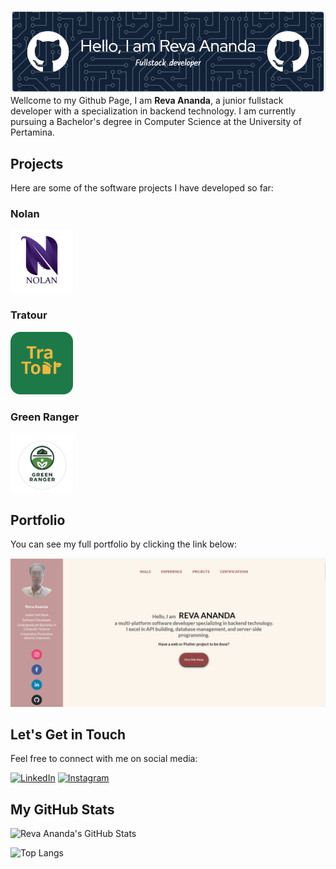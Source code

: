 ![Header](https://github.com/AnandaReva/AnandaReva/blob/main/assets/images/github-header-image.png)
Wellcome to my Github Page, I am **Reva Ananda**, a junior fullstack developer with a specialization in backend technology. I am currently pursuing a Bachelor's degree in Computer Science at the University of Pertamina.

## Projects
Here are some of the software projects I have developed so far:

### Nolan
<img src="https://github.com/AnandaReva/AnandaReva/blob/main/assets/images/Nolan_logo.png" alt="Nolan Logo" width="100">

### Tratour
<img src="https://github.com/AnandaReva/AnandaReva/blob/main/assets/images/Tratour_logo.png" alt="Tratour Logo" width="100">

### Green Ranger
<img src="https://github.com/AnandaReva/AnandaReva/blob/main/assets/images/Green_Ranger_logo.png" alt="Green Ranger Logo" width="100">

## Portfolio

You can see my full portfolio by clicking the link below:

[![Portfolio](https://github.com/AnandaReva/AnandaReva/blob/main/assets/images/web_image.png)](https://revaananda.000webhostapp.com/)

## Let's Get in Touch

Feel free to connect with me on social media:

[![LinkedIn](https://img.shields.io/badge/LinkedIn-0077B5?style=for-the-badge&logo=linkedin&logoColor=white)](https://www.linkedin.com/in/reva-ananda-4b6506221/)
[![Instagram](https://img.shields.io/badge/Instagram-E4405F?style=for-the-badge&logo=instagram&logoColor=white)](https://www.instagram.com/anandarevadoank/)


## My GitHub Stats

![Reva Ananda's GitHub Stats](https://github-readme-stats.vercel.app/api?username=AnandaReva&show_icons=true&theme=radical)

![Top Langs](https://github-readme-stats.vercel.app/api/top-langs/?username=AnandaReva&layout=compact&theme=radical)


